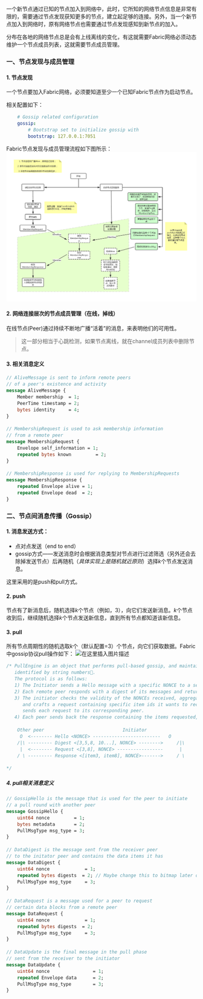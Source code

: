 一个新节点通过已知的节点加入到网络中，此时，它所知的网络节点信息是非常有限的，需要通过节点发现获知更多的节点，建立起足够的连接。另外，当一个新节点加入到网络时，原有网络节点也需要通过节点发现感知到新节点的加入。

分布在各地的网络节点总是会有上线离线的变化，有这就需要Fabric网络必须动态维护一个节点成员列表，这就需要节点成员管理。

### 一、节点发现与成员管理

#### 1. 节点发现
一个节点要加入Fabric网络，必须要知道至少一个已知Fabric节点作为启动节点。

相关配置如下：
```yaml
    # Gossip related configuration
    gossip:
        # Bootstrap set to initialize gossip with
        bootstrap: 127.0.0.1:7051
```

Fabric节点发现与成员管理流程如下图所示：
![image](.images/fabric_node_discovery.png)

#### 2. 网络连接层次的节点成员管理（在线，掉线）
在线节点(Peer)通过持续不断地广播“活着”的消息，来表明他们的可用性。

>这一部分相当于心跳检测，如果节点离线，就在channel成员列表中删除节点。

#### 3. 相关消息定义
```protobuf
// AliveMessage is sent to inform remote peers
// of a peer's existence and activity
message AliveMessage {
    Member membership  = 1;
    PeerTime timestamp = 2;
    bytes identity     = 4;
}

// MembershipRequest is used to ask membership information
// from a remote peer
message MembershipRequest {
    Envelope self_information = 1;
    repeated bytes known         = 2;
}

// MembershipResponse is used for replying to MembershipRequests
message MembershipResponse {
    repeated Envelope alive = 1;
    repeated Envelope dead  = 2;
}
```

### 二、节点间消息传播（Gossip）
#### 1. 消息发送方式：
- 点对点发送（end to end）
- gossip方式——发送消息时会根据消息类型对节点进行过滤筛选（另外还会去除掉发送节点）后再随机（*具体实现上是随机就近原则*）选择$k$个节点发送消息。

这里采用的是push和pull方式。

#### 2. push
节点有了新消息后，随机选择$k$个节点（例如，3），向它们发送新消息。$k$个节点收到后，继续随机选择$k$个节点发送新信息，直到所有节点都知道该新信息。

#### 3. pull
所有节点周期性的随机选取$k$个（默认配置=3）个节点，向它们获取数据。Fabric中gossip协议pull操作如下：
![在这里插入图片描述](https://user-gold-cdn.xitu.io/2019/7/18/16c0452b04353ff8?w=686&h=596&f=png&s=43886)
```go
/* PullEngine is an object that performs pull-based gossip, and maintains an internal state of items
   identified by string numbers.
   The protocol is as follows:
   1) The Initiator sends a Hello message with a specific NONCE to a set of remote peers.
   2) Each remote peer responds with a digest of its messages and returns that NONCE.
   3) The initiator checks the validity of the NONCEs received, aggregates the digests,
      and crafts a request containing specific item ids it wants to receive from each remote peer and then
      sends each request to its corresponding peer.
   4) Each peer sends back the response containing the items requested, if it still holds them and the NONCE.

    Other peer				   			   Initiator
	 O	<-------- Hello <NONCE> -------------------------	O
	/|\	--------- Digest <[3,5,8, 10...], NONCE> -------->     /|\
	 |	<-------- Request <[3,8], NONCE> -----------------      |
	/ \	--------- Response <[item3, item8], NONCE>------->     / \

*/
```

##### 4. pull相关消息定义
```protobuf
// GossipHello is the message that is used for the peer to initiate
// a pull round with another peer
message GossipHello {
    uint64 nonce         = 1;
    bytes metadata       = 2;
    PullMsgType msg_type = 3;
}

// DataDigest is the message sent from the receiver peer
// to the initator peer and contains the data items it has
message DataDigest {
    uint64 nonce             = 1;
    repeated bytes digests  = 2; // Maybe change this to bitmap later on
    PullMsgType msg_type     = 3;
}

// DataRequest is a message used for a peer to request
// certain data blocks from a remote peer
message DataRequest {
    uint64 nonce             = 1;
    repeated bytes digests  = 2;
    PullMsgType msg_type     = 3;
}

// DataUpdate is the final message in the pull phase
// sent from the receiver to the initiator
message DataUpdate {
    uint64 nonce                = 1;
    repeated Envelope data      = 2;
    PullMsgType msg_type        = 3;
}
```